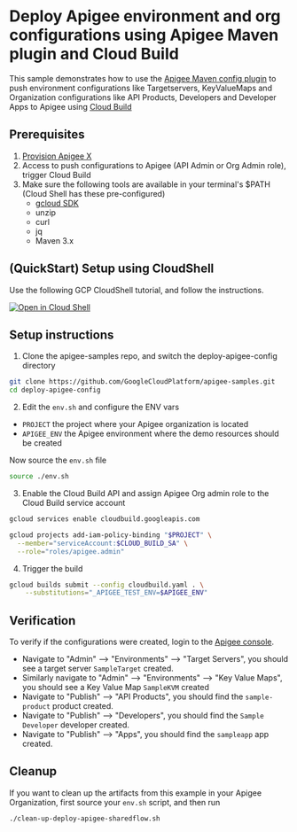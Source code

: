 # Deploy Apigee environment and org configurations using Apigee Maven plugin and Cloud Build

This sample demonstrates how to use the [Apigee Maven config plugin](https://github.com/apigee/apigee-config-maven-plugin) to push environment configurations like Targetservers, KeyValueMaps and Organization configurations like API Products, Developers and Developer Apps to Apigee using [Cloud Build](https://cloud.google.com/build/docs/overview)

## Prerequisites
1. [Provision Apigee X](https://cloud.google.com/apigee/docs/api-platform/get-started/provisioning-intro)
2. Access to push configurations to Apigee (API Admin or Org Admin role), trigger Cloud Build
3. Make sure the following tools are available in your terminal's $PATH (Cloud Shell has these pre-configured)
    * [gcloud SDK](https://cloud.google.com/sdk/docs/install)
    * unzip
    * curl
    * jq
    * Maven 3.x

## (QuickStart) Setup using CloudShell

Use the following GCP CloudShell tutorial, and follow the instructions.

[![Open in Cloud Shell](https://gstatic.com/cloudssh/images/open-btn.png)](https://ssh.cloud.google.com/cloudshell/open?cloudshell_git_repo=https://github.com/GoogleCloudPlatform/apigee-samples&cloudshell_git_branch=main&cloudshell_workspace=.&cloudshell_tutorial=deploy-apigee-config/docs/cloudshell-tutorial-maven.md)

## Setup instructions

1. Clone the apigee-samples repo, and switch the deploy-apigee-config directory

```bash
git clone https://github.com/GoogleCloudPlatform/apigee-samples.git
cd deploy-apigee-config
```

2. Edit the `env.sh` and configure the ENV vars

* `PROJECT` the project where your Apigee organization is located
* `APIGEE_ENV` the Apigee environment where the demo resources should be created

Now source the `env.sh` file

```bash
source ./env.sh
```

3. Enable the Cloud Build API and assign Apigee Org admin role to the Cloud Build service account

```bash
gcloud services enable cloudbuild.googleapis.com

gcloud projects add-iam-policy-binding "$PROJECT" \
  --member="serviceAccount:$CLOUD_BUILD_SA" \
  --role="roles/apigee.admin"
```

4. Trigger the build

```bash
gcloud builds submit --config cloudbuild.yaml . \
    --substitutions="_APIGEE_TEST_ENV=$APIGEE_ENV"
```

## Verification

To verify if the configurations were created, login to the [Apigee console](https://apigee.google.com).
- Navigate to "Admin" --> "Environments" --> "Target Servers", you should see a target server `SampleTarget` created.
- Similarly navigate to "Admin" --> "Environments" --> "Key Value Maps", you should see a Key Value Map `SampleKVM` created
- Navigate to "Publish" --> "API Products", you should find the `sample-product` product created.
- Navigate to "Publish" --> "Developers", you should find the `Sample Developer` developer created.
- Navigate to "Publish" --> "Apps", you should find the `sampleapp` app created.

## Cleanup

If you want to clean up the artifacts from this example in your Apigee Organization, first source your `env.sh` script, and then run

```bash
./clean-up-deploy-apigee-sharedflow.sh
```